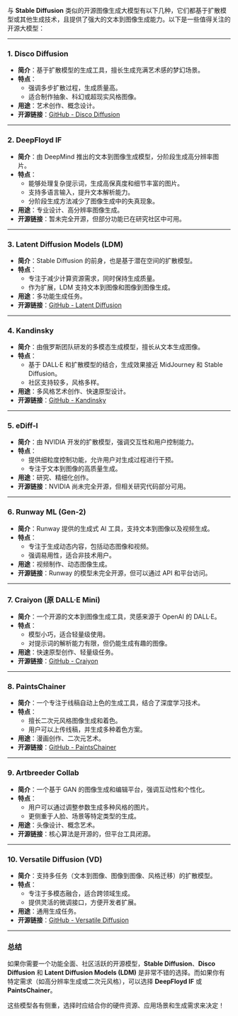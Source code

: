 与 **Stable Diffusion** 类似的开源图像生成大模型有以下几种，它们都基于扩散模型或其他生成技术，且提供了强大的文本到图像生成能力。以下是一些值得关注的开源大模型：

---

### **1. Disco Diffusion**
- **简介**：基于扩散模型的生成工具，擅长生成充满艺术感的梦幻场景。
- **特点**：
  - 强调多步扩散过程，生成质量高。
  - 适合制作抽象、科幻或超现实风格图像。
- **用途**：艺术创作、概念设计。
- **开源链接**：[GitHub - Disco Diffusion](https://github.com/alembics/disco-diffusion)

---

### **2. DeepFloyd IF**
- **简介**：由 DeepMind 推出的文本到图像生成模型，分阶段生成高分辨率图片。
- **特点**：
  - 能够处理复杂提示词，生成高保真度和细节丰富的图片。
  - 支持多语言输入，提升文本解析能力。
  - 分阶段生成方法减少了图像生成中的失真现象。
- **用途**：专业设计、高分辨率图像生成。
- **开源链接**：暂未完全开源，但部分功能已在研究社区中可用。

---

### **3. Latent Diffusion Models (LDM)**
- **简介**：Stable Diffusion 的前身，也是基于潜在空间的扩散模型。
- **特点**：
  - 专注于减少计算资源需求，同时保持生成质量。
  - 作为扩展，LDM 支持文本到图像和图像到图像生成。
- **用途**：多功能生成任务。
- **开源链接**：[GitHub - Latent Diffusion](https://github.com/CompVis/latent-diffusion)

---

### **4. Kandinsky**
- **简介**：由俄罗斯团队研发的多模态生成模型，擅长从文本生成图像。
- **特点**：
  - 基于 DALL·E 和扩散模型的结合，生成效果接近 MidJourney 和 Stable Diffusion。
  - 社区支持较多，风格多样。
- **用途**：多风格艺术创作、快速原型设计。
- **开源链接**：[GitHub - Kandinsky](https://github.com/ai-forever/Kandinsky-2)

---

### **5. eDiff-I**
- **简介**：由 NVIDIA 开发的扩散模型，强调交互性和用户控制能力。
- **特点**：
  - 提供细粒度控制功能，允许用户对生成过程进行干预。
  - 专注于文本到图像的高质量生成。
- **用途**：研究、精细化创作。
- **开源链接**：NVIDIA 尚未完全开源，但相关研究代码部分可用。

---

### **6. Runway ML (Gen-2)**
- **简介**：Runway 提供的生成式 AI 工具，支持文本到图像以及视频生成。
- **特点**：
  - 专注于生成动态内容，包括动态图像和视频。
  - 强调易用性，适合非技术用户。
- **用途**：视频制作、动态图像生成。
- **开源链接**：Runway 的模型未完全开源，但可以通过 API 和平台访问。

---

### **7. Craiyon (原 DALL·E Mini)**
- **简介**：一个开源的文本到图像生成工具，灵感来源于 OpenAI 的 DALL·E。
- **特点**：
  - 模型小巧，适合轻量级使用。
  - 对提示词的解析能力有限，但仍能生成有趣的图像。
- **用途**：快速原型创作、轻量级任务。
- **开源链接**：[GitHub - Craiyon](https://github.com/borisdayma/dalle-mini)

---

### **8. PaintsChainer**
- **简介**：一个专注于线稿自动上色的生成工具，结合了深度学习技术。
- **特点**：
  - 擅长二次元风格图像生成和着色。
  - 用户可以上传线稿，并生成多种着色方案。
- **用途**：漫画创作、二次元艺术。
- **开源链接**：[GitHub - PaintsChainer](https://github.com/pfnet/PaintsChainer)

---

### **9. Artbreeder Collab**
- **简介**：一个基于 GAN 的图像生成和编辑平台，强调互动性和个性化。
- **特点**：
  - 用户可以通过调整参数生成多种风格的图片。
  - 更侧重于人脸、场景等特定类型的生成。
- **用途**：头像设计、概念艺术。
- **开源链接**：核心算法是开源的，但平台工具闭源。

---

### **10. Versatile Diffusion (VD)**
- **简介**：支持多任务（文本到图像、图像到图像、风格迁移）的扩散模型。
- **特点**：
  - 专注于多模态融合，适合跨领域生成。
  - 提供灵活的微调接口，方便开发者扩展。
- **用途**：通用生成任务。
- **开源链接**：[GitHub - Versatile Diffusion](https://github.com/SHI-Labs/Versatile-Diffusion)

---

### **总结**
如果你需要一个功能全面、社区活跃的开源模型，**Stable Diffusion**、**Disco Diffusion** 和 **Latent Diffusion Models (LDM)** 是非常不错的选择。而如果你有特定需求（如高分辨率生成或二次元风格），可以选择 **DeepFloyd IF** 或 **PaintsChainer**。

这些模型各有侧重，选择时应结合你的硬件资源、应用场景和生成需求来决定！
